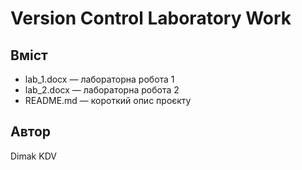 # Version Control Laboratory Work

## Вміст
- lab_1.docx — лабораторна робота 1
- lab_2.docx — лабораторна робота 2
- README.md — короткий опис проєкту

## Автор
Dimak KDV
